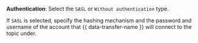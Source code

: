 **Authentication**: Select the `SASL` or `Without authentication` type.

If `SASL` is selected, specify the hashing mechanism and the password and username of the account that {{ data-transfer-name }} will connect to the topic under.
